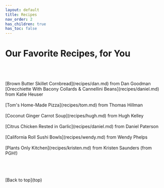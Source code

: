 ```yaml
---
layout: default
title: Recipes
nav_order: 2
has_children: true
has_toc: false
---
```


# Our Favorite Recipes, for You
<br>
<br>
<br>
[Brown Butter Skillet Cornbread](recipes/dan.md) from Dan Goodman
<br>
[Orecchiette With Bacony Collards & Cannellini Beans](recipes/daniel.md) from Katie Heuser
<br>
<br>
[Tom's Home-Made Pizza](recipes/tom.md) from Thomas Hillman
<br>
<br>
[Coconut Ginger Carrot Soup](recipes/hugh.md) from Hugh Kelley
<br>
<br>
[Citrus Chicken Rested in Garlic](recipes/daniel.md) from Daniel Paterson
<br>
<br>
[California Roll Sushi Bowls](recipes/wendy.md) from Wendy Phelps
<br>
<br>
[Plants Only Kitchen](recipes/kristen.md) from Kristen Saunders (from PGH!)
<br>
<br>
<br>
<br>
<br>
[Back to top](top)
